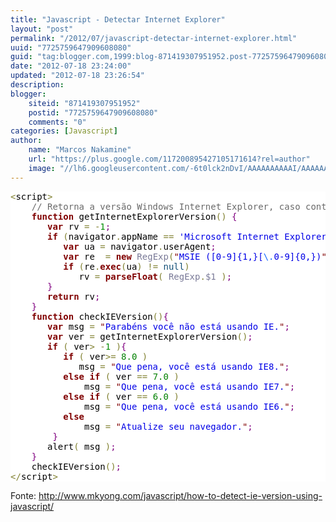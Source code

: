 ```yaml
---
title: "Javascript - Detectar Internet Explorer"
layout: "post"
permalink: "/2012/07/javascript-detectar-internet-explorer.html"
uuid: "7725759647909608080"
guid: "tag:blogger.com,1999:blog-871419307951952.post-7725759647909608080"
date: "2012-07-18 23:24:00"
updated: "2012-07-18 23:26:54"
description: 
blogger:
    siteid: "871419307951952"
    postid: "7725759647909608080"
    comments: "0"
categories: [Javascript]
author: 
    name: "Marcos Nakamine"
    url: "https://plus.google.com/117200895427105171614?rel=author"
    image: "//lh6.googleusercontent.com/-6t0lck2nDvI/AAAAAAAAAAI/AAAAAAAAOBw/_9ON3AiIr48/s32-c/photo.jpg"
---
```


<div class="css-full-post-content js-full-post-content">
<pre style='color:#000000;background:#ffffff;'><span style='color:#808030; '>&lt;</span>script<span style='color:#808030; '>></span><br />    <span style='color:#696969; '>// Retorna a versão Windows Internet Explorer, caso contrário -1</span><br />    <span style='color:#800000; font-weight:bold; '>function</span> getInternetExplorerVersion<span style='color:#808030; '>(</span><span style='color:#808030; '>)</span> <span style='color:#800080; '>{</span><br />       <span style='color:#800000; font-weight:bold; '>var</span> rv <span style='color:#808030; '>=</span> <span style='color:#808030; '>-</span><span style='color:#008c00; '>1</span><span style='color:#800080; '>;</span><br />       <span style='color:#800000; font-weight:bold; '>if</span> <span style='color:#808030; '>(</span>navigator<span style='color:#808030; '>.</span>appName <span style='color:#808030; '>==</span> <span style='color:#0000e6; '>'Microsoft Internet Explorer'</span><span style='color:#808030; '>)</span><span style='color:#800080; '>{</span><br />          <span style='color:#800000; font-weight:bold; '>var</span> ua <span style='color:#808030; '>=</span> navigator<span style='color:#808030; '>.</span>userAgent<span style='color:#800080; '>;</span><br />          <span style='color:#800000; font-weight:bold; '>var</span> re  <span style='color:#808030; '>=</span> <span style='color:#800000; font-weight:bold; '>new</span> <span style='color:#797997; '>RegExp</span><span style='color:#808030; '>(</span><span style='color:#800000; '>"</span><span style='color:#0000e6; '>MSIE ([0-9]{1,}[</span><span style='color:#0f69ff; '>\.</span><span style='color:#0000e6; '>0-9]{0,})</span><span style='color:#800000; '>"</span><span style='color:#808030; '>)</span><span style='color:#800080; '>;</span><br />          <span style='color:#800000; font-weight:bold; '>if</span> <span style='color:#808030; '>(</span>re<span style='color:#808030; '>.</span><span style='color:#800000; font-weight:bold; '>exec</span><span style='color:#808030; '>(</span>ua<span style='color:#808030; '>)</span> <span style='color:#808030; '>!=</span> <span style='color:#0f4d75; '>null</span><span style='color:#808030; '>)</span><br />             rv <span style='color:#808030; '>=</span> <span style='color:#800000; font-weight:bold; '>parseFloat</span><span style='color:#808030; '>(</span> <span style='color:#797997; '>RegExp</span><span style='color:#808030; '>.</span><span style='color:#797997; '>$1</span> <span style='color:#808030; '>)</span><span style='color:#800080; '>;</span><br />       <span style='color:#800080; '>}</span><br />       <span style='color:#800000; font-weight:bold; '>return</span> rv<span style='color:#800080; '>;</span><br />    <span style='color:#800080; '>}</span><br />    <span style='color:#800000; font-weight:bold; '>function</span> checkIEVersion<span style='color:#808030; '>(</span><span style='color:#808030; '>)</span><span style='color:#800080; '>{</span><br />       <span style='color:#800000; font-weight:bold; '>var</span> msg <span style='color:#808030; '>=</span> <span style='color:#800000; '>"</span><span style='color:#0000e6; '>Parabéns você não está usando IE.</span><span style='color:#800000; '>"</span><span style='color:#800080; '>;</span><br />       <span style='color:#800000; font-weight:bold; '>var</span> ver <span style='color:#808030; '>=</span> getInternetExplorerVersion<span style='color:#808030; '>(</span><span style='color:#808030; '>)</span><span style='color:#800080; '>;</span><br />       <span style='color:#800000; font-weight:bold; '>if</span> <span style='color:#808030; '>(</span> ver<span style='color:#808030; '>></span> <span style='color:#808030; '>-</span><span style='color:#008c00; '>1</span> <span style='color:#808030; '>)</span><span style='color:#800080; '>{</span><br />          <span style='color:#800000; font-weight:bold; '>if</span> <span style='color:#808030; '>(</span> ver<span style='color:#808030; '>>=</span> <span style='color:#008000; '>8.0</span> <span style='color:#808030; '>)</span><br />             msg <span style='color:#808030; '>=</span> <span style='color:#800000; '>"</span><span style='color:#0000e6; '>Que pena, você está usando IE8.</span><span style='color:#800000; '>"</span><span style='color:#800080; '>;</span><br />          <span style='color:#800000; font-weight:bold; '>else</span> <span style='color:#800000; font-weight:bold; '>if</span> <span style='color:#808030; '>(</span> ver <span style='color:#808030; '>==</span> <span style='color:#008000; '>7.0</span> <span style='color:#808030; '>)</span><br />              msg <span style='color:#808030; '>=</span> <span style='color:#800000; '>"</span><span style='color:#0000e6; '>Que pena, você está usando IE7.</span><span style='color:#800000; '>"</span><span style='color:#800080; '>;</span><br />          <span style='color:#800000; font-weight:bold; '>else</span> <span style='color:#800000; font-weight:bold; '>if</span> <span style='color:#808030; '>(</span> ver <span style='color:#808030; '>==</span> <span style='color:#008000; '>6.0</span> <span style='color:#808030; '>)</span><br />              msg <span style='color:#808030; '>=</span> <span style='color:#800000; '>"</span><span style='color:#0000e6; '>Que pena, você está usando IE6.</span><span style='color:#800000; '>"</span><span style='color:#800080; '>;</span><br />          <span style='color:#800000; font-weight:bold; '>else</span><br />              msg <span style='color:#808030; '>=</span> <span style='color:#800000; '>"</span><span style='color:#0000e6; '>Atualize seu navegador.</span><span style='color:#800000; '>"</span><span style='color:#800080; '>;</span><br />        <span style='color:#800080; '>}</span><br />       alert<span style='color:#808030; '>(</span> msg <span style='color:#808030; '>)</span><span style='color:#800080; '>;</span><br />    <span style='color:#800080; '>}</span><br />    checkIEVersion<span style='color:#808030; '>(</span><span style='color:#808030; '>)</span><span style='color:#800080; '>;</span><br /><span style='color:#808030; '>&lt;</span><span style='color:#808030; '>/</span>script<span style='color:#808030; '>></span><br /></pre>Fonte: <a href="http://www.mkyong.com/javascript/how-to-detect-ie-version-using-javascript/">http://www.mkyong.com/javascript/how-to-detect-ie-version-using-javascript/</a>
</div>